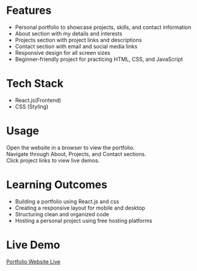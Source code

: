 # Features
- Personal portfolio to showcase projects, skills, and contact information
- About section with my details and interests
- Projects section with project links and descriptions
- Contact section with email and social media links
- Responsive design for all screen sizes
- Beginner-friendly project for practicing HTML, CSS, and JavaScript

# Tech Stack
- React.js(Frontend)
- CSS (Styling)

# Usage
Open the website in a browser to view the portfolio.  
Navigate through About, Projects, and Contact sections.  
Click project links to view live demos.

# Learning Outcomes
- Building a portfolio using React.js and css
- Creating a responsive layout for mobile and desktop
- Structuring clean and organized code
- Hosting a personal project using free hosting platforms

# Live Demo
[Portfolio Website Live](https://portfolio-5sxu.vercel.app/)
